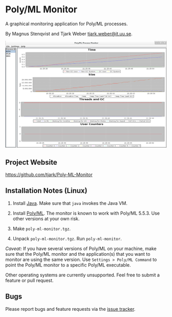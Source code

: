 Poly/ML Monitor
===============

A graphical monitoring application for Poly/ML processes.

By Magnus Stenqvist and Tjark Weber <tjark.weber@it.uu.se>.

![Poly/ML Monitor](screenshot.png)

Project Website
---------------

https://github.com/tjark/Poly-ML-Monitor

Installation Notes (Linux)
--------------------------

1. Install [Java][1]. Make sure that `java` invokes the Java VM.

2. Install [Poly/ML][2]. The monitor is known to work with Poly/ML
5.5.3. Use other versions at your own risk.

3. Make `poly-ml-monitor.tgz`.

4. Unpack `poly-ml-monitor.tgz`. Run `poly-ml-monitor`.

*Caveat:* If you have several versions of Poly/ML on your machine,
make sure that the Poly/ML monitor and the application(s) that you
want to monitor are using the same version. Use `Settings > Poly/ML
Command` to point the Poly/ML monitor to a specific Poly/ML
executable.

Other operating systems are currently unsupported. Feel free to submit
a feature or pull request.

Bugs
----

Please report bugs and feature requests via the [issue tracker][3].

[1]: http://www.java.com/
[2]: http://www.polyml.org/
[3]: https://github.com/tjark/Poly-ML-Monitor/issues
